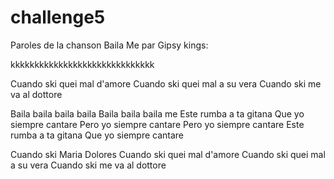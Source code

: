 # challenge5

Paroles de la chanson Baila Me par Gipsy kings:


kkkkkkkkkkkkkkkkkkkkkkkkkkkkkk


Cuando ski quei mal d'amore
Cuando ski quei mal a su vera
Cuando ski me va al dottore

Baila baila baila baila
Baila baila baila me
Este rumba a ta gitana
Que yo siempre cantare
Pero yo siempre cantare
Pero yo siempre cantare
Este rumba a ta gitana
Que yo siempre cantare

Cuando ski Maria Dolores
Cuando ski quei mal d'amore
Cuando ski quei mal a su vera
Cuando ski me va al dottore
